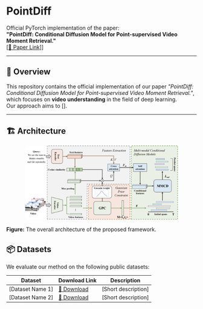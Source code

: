 # PointDiff

Official PyTorch implementation of the paper:  
**"PointDiff: Conditional Diffusion Model for Point-supervised Video Moment Retrieval."**  
[[📄 Paper Link](#)]]

---

## 🧠 Overview
This repository contains the official implementation of our paper *"PointDiff: Conditional Diffusion Model for Point-supervised Video Moment Retrieval."*, which focuses on **video understanding** in the field of deep learning.  
Our approach aims to [].

---

## 🏗️ Architecture
<p align="center">
  <img src="figure2.png" alt="Framework Overview" width="80%">
</p>

**Figure:** The overall architecture of the proposed framework.

## 📦 Datasets
We evaluate our method on the following public datasets:

| Dataset | Download Link | Description |
|----------|----------------|--------------|
| [Dataset Name 1] | [🔗 Download](#) | [Short description] |
| [Dataset Name 2] | [🔗 Download](#) | [Short description] |
